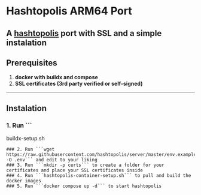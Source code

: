 # Hashtopolis ARM64 Port

A <a href="https://github.com/hashtopolis">hashtopolis</a> port with SSL and a simple instalation
---

## Prerequisites

1. **docker with buildx and compose**
2. **SSL certificates (3rd party verified or self-signed)**
---

## Instalation
### 1. Run ```
buildx-setup.sh
``` to setup your enviroment
### 2. Run ```wget https://raw.githubusercontent.com/hashtopolis/server/master/env.example -O .env``` and edit to your liking
### 3. Run ```mkdir -p certs``` to create a folder for your certificates and place your SSL certificates inside
### 4. Run ```hashtopolis-container-setup.sh``` to pull and build the docker images
### 5. Run ```docker compose up -d``` to start hashtopolis
